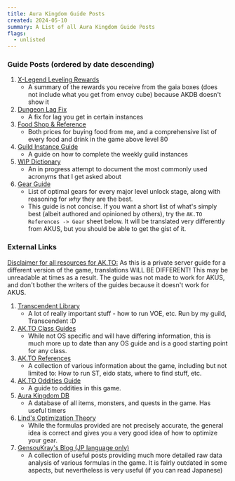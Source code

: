 ```yaml
---
title: Aura Kingdom Guide Posts
created: 2024-05-10
summary: A List of all Aura Kingdom Guide Posts
flags: 
  - unlisted
---
```


### Guide Posts (ordered by date descending)

1. [X-Legend Leveling Rewards](./levelingrewards/)
   - A summary of the rewards you receive from the gaia boxes (does not include what you get from envoy cube) because AKDB doesn't show it
2. [Dungeon Lag Fix](./dungeonlagfix/)
   - A fix for lag you get in certain instances
3. [Food Shop & Reference](./shop)
   - Both prices for buying food from me, and a comprehensive list of every food and drink in the game above level 80
4. [Guild Instance Guide](./guild-instances/)
   - A guide on how to complete the weekly guild instances
5. [WIP Dictionary](./dictionary/)
   - An in progress attempt to document the most commonly used acronyms that I get asked about
6. [Gear Guide](./gearguide/)
   - List of optimal gears for every major level unlock stage, along with reasoning for *why* they are the best.
   - This guide is not concise. If you want a short list of what's simply best (albeit authored and opinioned by others), try the `AK.TO References -> Gear` sheet below. It will be translated very differently from AKUS, but you should be able to get the gist of it.

### External Links

<u>Disclaimer for all resources for AK.TO:</u> As this is a private server guide for a different version of the game, translations WILL BE DIFFERENT! This may be unreadable at times as a result. The guide was not made to work for AKUS, and don't bother the writers of the guides because it doesn't work for AKUS.

1. [Transcendent Library](https://transcendentguild.wordpress.com/library/)
   - A lot of really important stuff - how to run VOE, etc. Run by my guild, Transcendent :D
2. [AK.TO Class Guides](https://docs.google.com/document/d/1fYU68l9Z5MStuxC4N5qzR1nOo77198uhGxEPCnGc2hU/edit) 
   - While not OS specific and will have differing information, this is much more up to date than any OS guide and is a good starting point for any class.
3. [AK.TO References](https://docs.google.com/spreadsheets/d/1EOnM6VWPcqOXkDrRsw1sX4d2bOJ4PBf5avrmAtOPfXY/edit#gid=143300264)
   - A collection of various information about the game, including but not limited to: How to run ST, eido stats, where to find stuff, etc.
4. [AK.TO Oddities Guide](https://docs.google.com/document/d/1F09SzQGAFV0K7_pqq6UoMuC-X3iAC5XbUmQ64KcxQjo/edit#heading=h.dju5dz329gd0)
   - A guide to oddities in this game.
5. [Aura Kingdom DB](https://www.aurakingdom-db.com/)
   - A database of all items, monsters, and quests in the game. Has useful timers
6. [Lind's Optimization Theory](https://docs.google.com/document/d/1b-M2polFzj3pV454YmjxTUDkkX6pY1-72HnwiTJgOw8/edit?usp=sharing) 
   - While the formulas provided are not precisely accurate, the general idea is correct and gives you a very good idea of how to optimize your gear. 
7. [GensouKray's Blog (JP language only)](https://gensoukray.blog.fc2.com)
   - A collection of useful posts providing much more detailed raw data analysis of various formulas in the game. It is fairly outdated in some aspects, but nevertheless is very useful (if you can read Japanese)